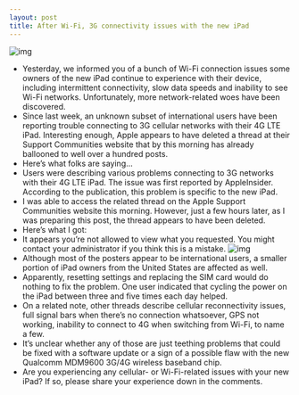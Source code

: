 ```yaml
---
layout: post
title: After Wi-Fi, 3G connectivity issues with the new iPad
---
```

![img](http://media.idownloadblog.com/wp-content/uploads/2012/04/iPad-3-promo-video-wireless-and-cellular-networking.jpg)
* Yesterday, we informed you of a bunch of Wi-Fi connection issues some owners of the new iPad continue to experience with their device, including intermittent connectivity, slow data speeds and inability to see Wi-Fi networks. Unfortunately, more network-related woes have been discovered.
* Since last week, an unknown subset of international users have been reporting trouble connecting to 3G cellular networks with their 4G LTE iPad. Interesting enough, Apple appears to have deleted a thread at their Support Communities website that by this morning has already ballooned to well over a hundred posts.
* Here’s what folks are saying…
* Users were describing various problems connecting to 3G networks with their 4G LTE iPad. The issue was first reported by AppleInsider. According to the publication, this problem is specific to the new iPad.
* I was able to access the related thread on the Apple Support Communities website this morning. However, just a few hours later, as I was preparing this post, the thread appears to have been deleted.
* Here’s what I got:
* It appears you’re not allowed to view what you requested. You might contact your administrator if you think this is a mistake.
![img](http://media.idownloadblog.com/wp-content/uploads/2012/04/Apple-Support-Communities-3G-issues-with-4G-LTE-iPad-thread-deleted.png)
* Although most of the posters appear to be international users, a smaller portion of iPad owners from the United States are affected as well.
* Apparently, resetting settings and replacing the SIM card would do nothing to fix the problem. One user indicated that cycling the power on the iPad between three and five times each day helped.
* On a related note, other threads describe cellular reconnectivity issues, full signal bars when there’s no connection whatsoever, GPS not working, inability to connect to 4G when switching from Wi-Fi, to name a few.
* It’s unclear whether any of those are just teething problems that could be fixed with a software update or a sign of a possible flaw with the new Qualcomm MDM9600 3G/4G wireless baseband chip.
* Are you experiencing any cellular- or Wi-Fi-related issues with your new iPad? If so, please share your experience down in the comments.

